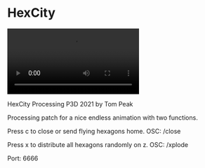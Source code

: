 # HexCity
![HexCity by Tom Peak](https://www.tompeak.com//media/HexCityPreview.mp4)

HexCity Processing P3D
2021 by Tom Peak

Processing patch for a nice endless animation with two functions.

Press c to close or send flying hexagons home.
OSC: /close

Press x to distribute all hexagons randomly on z.
OSC: /xplode

Port: 6666




